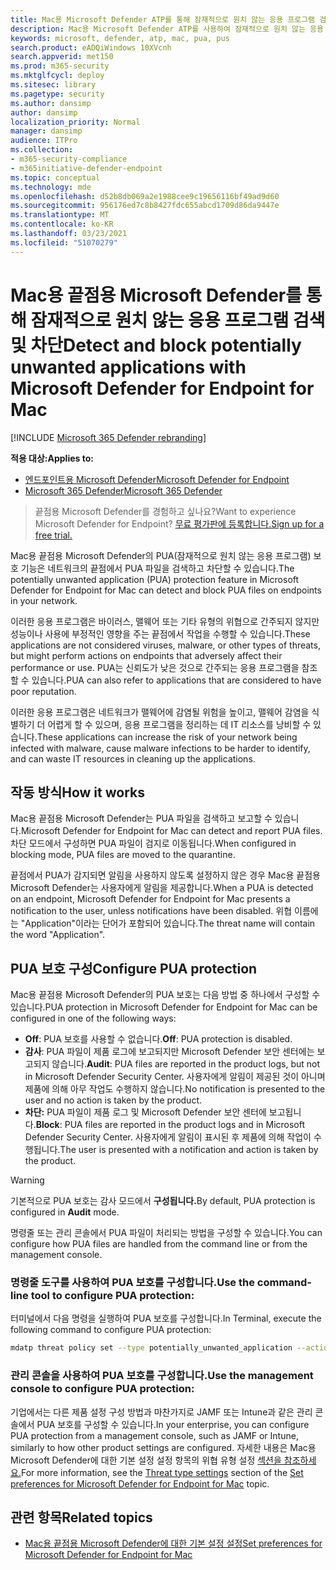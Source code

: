 ```yaml
---
title: Mac용 Microsoft Defender ATP를 통해 잠재적으로 원치 않는 응용 프로그램 검색 및 차단
description: Mac용 Microsoft Defender ATP를 사용하여 잠재적으로 원치 않는 응용 프로그램(PUA)을 검색하고 차단합니다.
keywords: microsoft, defender, atp, mac, pua, pus
search.product: eADQiWindows 10XVcnh
search.appverid: met150
ms.prod: m365-security
ms.mktglfcycl: deploy
ms.sitesec: library
ms.pagetype: security
ms.author: dansimp
author: dansimp
localization_priority: Normal
manager: dansimp
audience: ITPro
ms.collection:
- m365-security-compliance
- m365initiative-defender-endpoint
ms.topic: conceptual
ms.technology: mde
ms.openlocfilehash: d52b8db069a2e1988cee9c19656116bf49ad9d60
ms.sourcegitcommit: 956176ed7c8b8427fdc655abcd1709d86da9447e
ms.translationtype: MT
ms.contentlocale: ko-KR
ms.lasthandoff: 03/23/2021
ms.locfileid: "51070279"
---
```

# <a name="detect-and-block-potentially-unwanted-applications-with-microsoft-defender-for-endpoint-for-mac"></a><span data-ttu-id="6feed-104">Mac용 끝점용 Microsoft Defender를 통해 잠재적으로 원치 않는 응용 프로그램 검색 및 차단</span><span class="sxs-lookup"><span data-stu-id="6feed-104">Detect and block potentially unwanted applications with Microsoft Defender for Endpoint for Mac</span></span>

[!INCLUDE [Microsoft 365 Defender rebranding](../../includes/microsoft-defender.md)]

<span data-ttu-id="6feed-105">**적용 대상:**</span><span class="sxs-lookup"><span data-stu-id="6feed-105">**Applies to:**</span></span>
- [<span data-ttu-id="6feed-106">엔드포인트용 Microsoft Defender</span><span class="sxs-lookup"><span data-stu-id="6feed-106">Microsoft Defender for Endpoint</span></span>](https://go.microsoft.com/fwlink/p/?linkid=2146631)
- [<span data-ttu-id="6feed-107">Microsoft 365 Defender</span><span class="sxs-lookup"><span data-stu-id="6feed-107">Microsoft 365 Defender</span></span>](https://go.microsoft.com/fwlink/?linkid=2118804)

> <span data-ttu-id="6feed-108">끝점용 Microsoft Defender를 경험하고 싶나요?</span><span class="sxs-lookup"><span data-stu-id="6feed-108">Want to experience Microsoft Defender for Endpoint?</span></span> [<span data-ttu-id="6feed-109">무료 평가판에 등록합니다.</span><span class="sxs-lookup"><span data-stu-id="6feed-109">Sign up for a free trial.</span></span>](https://www.microsoft.com/microsoft-365/windows/microsoft-defender-atp?ocid=docs-wdatp-exposedapis-abovefoldlink) 


<span data-ttu-id="6feed-110">Mac용 끝점용 Microsoft Defender의 PUA(잠재적으로 원치 않는 응용 프로그램) 보호 기능은 네트워크의 끝점에서 PUA 파일을 검색하고 차단할 수 있습니다.</span><span class="sxs-lookup"><span data-stu-id="6feed-110">The potentially unwanted application (PUA) protection feature in Microsoft Defender for Endpoint for Mac can detect and block PUA files on endpoints in your network.</span></span>

<span data-ttu-id="6feed-111">이러한 응용 프로그램은 바이러스, 맬웨어 또는 기타 유형의 위협으로 간주되지 않지만 성능이나 사용에 부정적인 영향을 주는 끝점에서 작업을 수행할 수 있습니다.</span><span class="sxs-lookup"><span data-stu-id="6feed-111">These applications are not considered viruses, malware, or other types of threats, but might perform actions on endpoints that adversely affect their performance or use.</span></span> <span data-ttu-id="6feed-112">PUA는 신뢰도가 낮은 것으로 간주되는 응용 프로그램을 참조할 수 있습니다.</span><span class="sxs-lookup"><span data-stu-id="6feed-112">PUA can also refer to applications that are considered to have poor reputation.</span></span>

<span data-ttu-id="6feed-113">이러한 응용 프로그램은 네트워크가 맬웨어에 감염될 위험을 높이고, 맬웨어 감염을 식별하기 더 어렵게 할 수 있으며, 응용 프로그램을 정리하는 데 IT 리소스를 낭비할 수 있습니다.</span><span class="sxs-lookup"><span data-stu-id="6feed-113">These applications can increase the risk of your network being infected with malware, cause malware infections to be harder to identify, and can waste IT resources in cleaning up the applications.</span></span>

## <a name="how-it-works"></a><span data-ttu-id="6feed-114">작동 방식</span><span class="sxs-lookup"><span data-stu-id="6feed-114">How it works</span></span>

<span data-ttu-id="6feed-115">Mac용 끝점용 Microsoft Defender는 PUA 파일을 검색하고 보고할 수 있습니다.</span><span class="sxs-lookup"><span data-stu-id="6feed-115">Microsoft Defender for Endpoint for Mac can detect and report PUA files.</span></span> <span data-ttu-id="6feed-116">차단 모드에서 구성하면 PUA 파일이 검지로 이동됩니다.</span><span class="sxs-lookup"><span data-stu-id="6feed-116">When configured in blocking mode, PUA files are moved to the quarantine.</span></span>

<span data-ttu-id="6feed-117">끝점에서 PUA가 감지되면 알림을 사용하지 않도록 설정하지 않은 경우 Mac용 끝점용 Microsoft Defender는 사용자에게 알림을 제공합니다.</span><span class="sxs-lookup"><span data-stu-id="6feed-117">When a PUA is detected on an endpoint, Microsoft Defender for Endpoint for Mac presents a notification to the user, unless notifications have been disabled.</span></span> <span data-ttu-id="6feed-118">위협 이름에는 "Application"이라는 단어가 포함되어 있습니다.</span><span class="sxs-lookup"><span data-stu-id="6feed-118">The threat name will contain the word "Application".</span></span>

## <a name="configure-pua-protection"></a><span data-ttu-id="6feed-119">PUA 보호 구성</span><span class="sxs-lookup"><span data-stu-id="6feed-119">Configure PUA protection</span></span>

<span data-ttu-id="6feed-120">Mac용 끝점용 Microsoft Defender의 PUA 보호는 다음 방법 중 하나에서 구성할 수 있습니다.</span><span class="sxs-lookup"><span data-stu-id="6feed-120">PUA protection in Microsoft Defender for Endpoint for Mac can be configured in one of the following ways:</span></span>

- <span data-ttu-id="6feed-121">**Off**: PUA 보호를 사용할 수 없습니다.</span><span class="sxs-lookup"><span data-stu-id="6feed-121">**Off**: PUA protection is disabled.</span></span>
- <span data-ttu-id="6feed-122">**감사**: PUA 파일이 제품 로그에 보고되지만 Microsoft Defender 보안 센터에는 보고되지 않습니다.</span><span class="sxs-lookup"><span data-stu-id="6feed-122">**Audit**: PUA files are reported in the product logs, but not in Microsoft Defender Security Center.</span></span> <span data-ttu-id="6feed-123">사용자에게 알림이 제공된 것이 아니며 제품에 의해 아무 작업도 수행하지 않습니다.</span><span class="sxs-lookup"><span data-stu-id="6feed-123">No notification is presented to the user and no action is taken by the product.</span></span>
- <span data-ttu-id="6feed-124">**차단:** PUA 파일이 제품 로그 및 Microsoft Defender 보안 센터에 보고됩니다.</span><span class="sxs-lookup"><span data-stu-id="6feed-124">**Block**: PUA files are reported in the product logs and in Microsoft Defender Security Center.</span></span> <span data-ttu-id="6feed-125">사용자에게 알림이 표시된 후 제품에 의해 작업이 수행됩니다.</span><span class="sxs-lookup"><span data-stu-id="6feed-125">The user is presented with a notification and action is taken by the product.</span></span>

>[!WARNING]
><span data-ttu-id="6feed-126">기본적으로 PUA 보호는 감사 모드에서 **구성됩니다.**</span><span class="sxs-lookup"><span data-stu-id="6feed-126">By default, PUA protection is configured in **Audit** mode.</span></span>

<span data-ttu-id="6feed-127">명령줄 또는 관리 콘솔에서 PUA 파일이 처리되는 방법을 구성할 수 있습니다.</span><span class="sxs-lookup"><span data-stu-id="6feed-127">You can configure how PUA files are handled from the command line or from the management console.</span></span>

### <a name="use-the-command-line-tool-to-configure-pua-protection"></a><span data-ttu-id="6feed-128">명령줄 도구를 사용하여 PUA 보호를 구성합니다.</span><span class="sxs-lookup"><span data-stu-id="6feed-128">Use the command-line tool to configure PUA protection:</span></span>

<span data-ttu-id="6feed-129">터미널에서 다음 명령을 실행하여 PUA 보호를 구성합니다.</span><span class="sxs-lookup"><span data-stu-id="6feed-129">In Terminal, execute the following command to configure PUA protection:</span></span>

```bash
mdatp threat policy set --type potentially_unwanted_application --action [off|audit|block]
```

### <a name="use-the-management-console-to-configure-pua-protection"></a><span data-ttu-id="6feed-130">관리 콘솔을 사용하여 PUA 보호를 구성합니다.</span><span class="sxs-lookup"><span data-stu-id="6feed-130">Use the management console to configure PUA protection:</span></span>

<span data-ttu-id="6feed-131">기업에서는 다른 제품 설정 구성 방법과 마찬가지로 JAMF 또는 Intune과 같은 관리 콘솔에서 PUA 보호를 구성할 수 있습니다.</span><span class="sxs-lookup"><span data-stu-id="6feed-131">In your enterprise, you can configure PUA protection from a management console, such as JAMF or Intune, similarly to how other product settings are configured.</span></span> <span data-ttu-id="6feed-132">자세한 내용은 Mac용 [](mac-preferences.md#threat-type-settings) Microsoft Defender에 대한 기본 설정 설정 항목의 위협 유형 설정 [섹션을 참조하세요.](mac-preferences.md)</span><span class="sxs-lookup"><span data-stu-id="6feed-132">For more information, see the [Threat type settings](mac-preferences.md#threat-type-settings) section of the [Set preferences for Microsoft Defender for Endpoint for Mac](mac-preferences.md) topic.</span></span>

## <a name="related-topics"></a><span data-ttu-id="6feed-133">관련 항목</span><span class="sxs-lookup"><span data-stu-id="6feed-133">Related topics</span></span>

- [<span data-ttu-id="6feed-134">Mac용 끝점용 Microsoft Defender에 대한 기본 설정 설정</span><span class="sxs-lookup"><span data-stu-id="6feed-134">Set preferences for Microsoft Defender for Endpoint for Mac</span></span>](mac-preferences.md)
